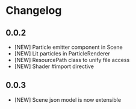 # Changelog

## 0.0.2

- [NEW] Particle emitter component in Scene
- [NEW] Lit particles in ParticleRenderer
- [NEW] ResourcePath class to unify file access
- [NEW] Shader #import directive

## 0.0.3
- [NEW] Scene json model is now extensible